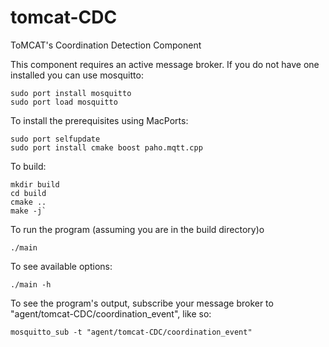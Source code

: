 # tomcat-CDC

ToMCAT's Coordination Detection Component

This component requires an active message broker. If you do not have one installed you can use mosquitto:

```
sudo port install mosquitto
sudo port load mosquitto
```

To install the prerequisites using MacPorts:

```
sudo port selfupdate
sudo port install cmake boost paho.mqtt.cpp
```

To build:

```
mkdir build
cd build
cmake ..
make -j`
```

To run the program (assuming you are in the build directory)o

```
./main
```

To see available options:

```
./main -h
```

To see the program's output, subscribe your message broker to "agent/tomcat-CDC/coordination_event", like so:

```
mosquitto_sub -t "agent/tomcat-CDC/coordination_event"
```
